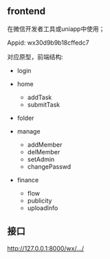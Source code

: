 ## frontend

在微信开发者工具或uniapp中使用；

Appid: wx30d9b9b18cffedc7

对应原型，前端结构:

+ login

+ home 
  + addTask      
  + submitTask
      
+ folder

+ manage 
  + addMember
  + delMember
  + setAdmin
  + changePasswd
        
+ finance 
  + flow
  + publicity
  + uploadInfo

## 接口
http://127.0.0.1:8000/wx/.../
         
